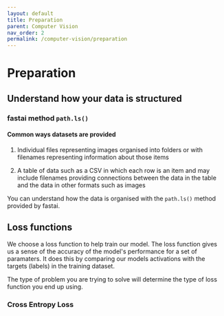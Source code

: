 ```yaml
---
layout: default
title: Preparation
parent: Computer Vision
nav_order: 2
permalink: /computer-vision/preparation
---
```


# Preparation

## Understand how your data is structured


### fastai method ```path.ls()```


#### Common ways datasets are provided

1. Individual files representing images organised into folders or with filenames representing information about those items

2. A table of data such as a CSV in which each row is an item and may include filenames providing connections between the data in the table and the data in other formats such as images

You can understand how the data is organised with the ```path.ls()``` method provided by fastai.


## Loss functions

We choose a loss function to help train our model. The loss function gives us a sense of the accuracy of the model's performance for a set of paramaters. It does this by comparing our models activations with the targets (labels) in the training dataset. 

The type of problem you are trying to solve will determine the type of loss function you end up using.

### Cross Entropy Loss
